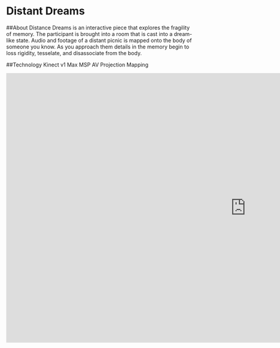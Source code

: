 # Distant Dreams

##About
Distance Dreams is an interactive piece that explores the fragility of memory. The participant is brought into a room that is cast into a dream-like state. Audio and footage of a distant picnic is mapped onto the body of someone you know. As you approach them details in the memory begin to loss rigidity, tesselate, and disassociate from the body.

##Technology
Kinect v1
Max MSP
AV Projection Mapping

<iframe src="https://player.vimeo.com/video/309654816?title=0&amp;byline=0&amp;portrait=0&amp;badge=0&amp;autopause=0&amp;player_id=0&amp;app_id=58479" width="1280" height="720" frameborder="0" allow="autoplay; fullscreen; picture-in-picture; clipboard-write" title="Distant Dreams (Preview)"></iframe>

